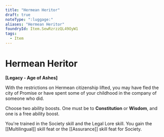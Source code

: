 ```yaml
---
title: "Hermean Heritor"
draft: true
noteType: ":luggage:"
aliases: "Hermean Heritor"
foundryId: Item.SewRzrzzQL49OyW1
tags:
  - Item
---
```


# Hermean Heritor

**\[Legacy - Age of Ashes\]**

With the restrictions on Hermean citizenship lifted, you may have fled the city of Promise or have spent some of your childhood in the company of someone who did.

Choose two ability boosts. One must be to **Constitution** or **Wisdom**, and one is a free ability boost.

You're trained in the Society skill and the Legal Lore skill. You gain the [[Multilingual]] skill feat or the [[Assurance]] skill feat for Society.
